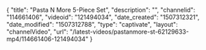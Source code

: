 {
    "title": "Pasta N More 5-Piece Set",
    "description": "",
    "channelid": "114661406",
    "videoid": "121494034",
    "date_created": "1507312321",
    "date_modified": "1507312788",
    "type": "captivate",
    "layout": "channelVideo",
    "url": "\/latest-videos\/pastanmore-st-62129633-mp4\/114661406-121494034"
}